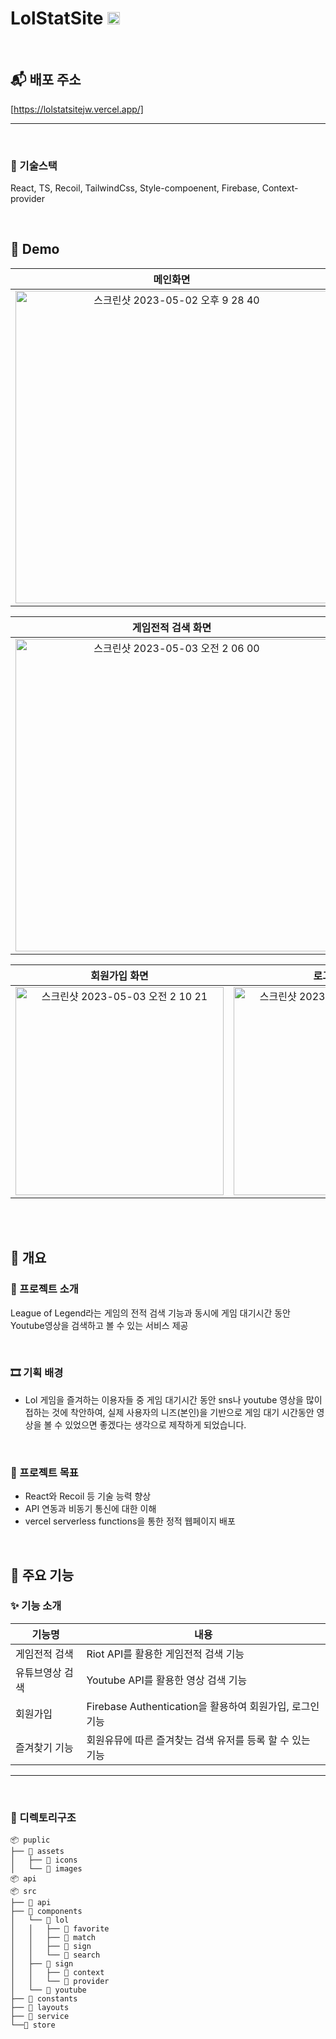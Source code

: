 
# LolStatSite   <img src="https://user-images.githubusercontent.com/83272059/235741125-c3a651a4-4b67-4dfc-a59d-80cae5a0a35f.png" alt="logo" width=20px/>

<br />


## 📬 배포 주소

[https://lolstatsitejw.vercel.app/]



---
<br />

### 🔨 기술스택
React, TS, Recoil, TailwindCss, Style-compoenent, Firebase, Context-provider




<br />


## 🚀 Demo



|                      메인화면                      |     즐겨찾기화면    |                
| :----------------------------------------------------------: | :----------------------------------------------------------: |
| <img width="500" alt="스크린샷 2023-05-02 오후 9 28 40" src="https://user-images.githubusercontent.com/83272059/235736799-b229fb97-4526-4831-9b49-99bcc665d3f5.png">|  <img width="500" alt="스크린샷 2023-05-03 오전 2 04 18" src="https://user-images.githubusercontent.com/83272059/235737410-d72514e8-3e47-4984-bade-ec0cfd0498ff.png">|  

|                      게임전적 검색 화면                      |     유튜브 검색 화면    |                
| :----------------------------------------------------------: | :----------------------------------------------------------: |
| <img width="500" alt="스크린샷 2023-05-03 오전 2 06 00" src="https://user-images.githubusercontent.com/83272059/235742434-ed547153-833c-49c0-a984-43b02b23840a.png">| <img width="500" alt="스크린샷 2023-05-03 오전 2 06 36" src="https://user-images.githubusercontent.com/83272059/235738674-b89dd314-afc6-468d-9ddc-5f42f0833a98.png">|  

|                      회원가입 화면                      |     로그인 화면    |     로딩 화면             |
| :----------------------------------------------------------: | :----------------------------------------------------------: | :----------------------------------------------------------: |
| <img width="333" alt="스크린샷 2023-05-03 오전 2 10 21" src="https://user-images.githubusercontent.com/83272059/235743007-05220cfa-43ae-4721-8fab-db7c1667dd53.png">|<img width="333" alt="스크린샷 2023-05-03 오전 2 10 10" src="https://user-images.githubusercontent.com/83272059/235743048-6426e5ec-f71f-4b1b-9e4f-c34e57992a21.png"> | <img width="333" alt="스크린샷 2023-05-03 오전 2 25 27" src="https://user-images.githubusercontent.com/83272059/235743239-18612081-45b2-420e-b5ba-c39466f6e831.png"> |

</br>
</br>


## 📜 개요

### 🌱 프로젝트 소개

League of Legend라는 게임의 전적 검색 기능과 동시에 게임 대기시간 동안 Youtube영상을 검색하고 볼 수 있는 서비스 제공

<br />

### 🎞 기획 배경

- Lol 게임을 즐겨하는 이용자들 중 게임 대기시간 동안 sns나 youtube 영상을 많이 접하는 것에 착안하여, 
  실제 사용자의 니즈(본인)을 기반으로 게임 대기 시간동안 영상을 볼 수 있었으면 좋겠다는 생각으로 제작하게 되었습니다.


<br />


### 🎯 프로젝트 목표

- React와 Recoil 등 기술 능력 향상
- API 연동과 비동기 통신에 대한 이해 
- vercel serverless functions을 통한 정적 웹페이지 배포 


<br />

## 📌 주요 기능


### ✨ 기능 소개

| 기능명        | 내용                                                                                                                                                       |
| ------------- | ---------------------------------------------------------------------------------------------------------------------------------------------------------- |
| 게임전적 검색       | Riot API를 활용한 게임전적 검색 기능                                                                                 |
| 유튜브영상 검색     | Youtube API를 활용한 영상 검색 기능                    |                                                                                           |
| 회원가입      | Firebase Authentication을 활용하여 회원가입, 로그인 기능                    |
| 즐겨찾기 기능   | 회원유뮤에 따른 즐겨찾는 검색 유저를 등록 할 수 있는 기능   

---


<br />


### 📂 디렉토리구조

```
📦 puplic
├── 📂 assets
│   ├── 📂 icons
│   └── 📂 images
📦 api
📦 src
├── 📂 api
├── 📂 components
│   └── 📂 lol
│   │   ├── 📂 favorite
│   │   ├── 📂 match
│   │   ├── 📂 sign
│   │   └── 📂 search
│   ├── 📂 sign
│   │   ├── 📂 context
│   │   └── 📂 provider
│   └── 📂 youtube
├── 📂 constants
├── 📂 layouts
├── 📂 service
└──📂 store

```

<br />




